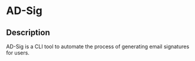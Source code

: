 # AD-Sig

## Description

AD-Sig is a CLI tool to automate the process of generating email signatures for
users.
